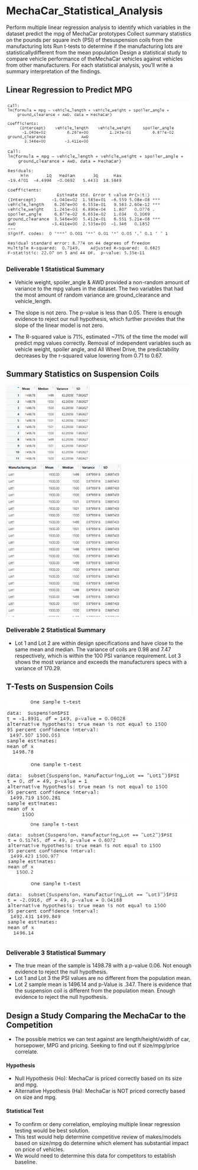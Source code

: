 # MechaCar_Statistical_Analysis
Perform multiple linear regression analysis to identify which variables in the dataset predict the mpg of MechaCar prototypes Collect summary statistics on the pounds per square inch (PSI) of thesuspension coils from the manufacturing lots Run t-tests to determine if the manufacturing lots are statisticallydifferent from the mean population Design a statistical study to compare vehicle performance of theMechaCar vehicles against vehicles from other manufacturers. For each statistical analysis, you’ll write a summary interpretation of the findings.

## Linear Regression to Predict MPG
![LM() Function](https://github.com/mayowill303/MechaCar_Statistical_Analysis/blob/main/lm()%20function.jpg?raw=true)
![Summary() Function](https://github.com/mayowill303/MechaCar_Statistical_Analysis/blob/main/summary()function.jpg?raw=true)

### Deliverable 1 Statistical Summary
- Vehicle weight, spoiler_angle & AWD provided a non-random amount of variance to the mpg values in the dataset. The two variables that had the most amount of random variance are ground_clearance and vehicle_length.

- The slope is not zero.  The p-value is less than 0.05. There is enough evidence to reject our null hypothesis, which further provides that the slope of the linear model is not zero.

- The R-squared value is 71%, estimated ~71% of the time the model will predict mpg values correctly.  Removal of independent variables such as vehicle weight, spoiler angle, and All Wheel Drive, the predictability decreases by the r-squared value lowering from 0.71 to 0.67.

## Summary Statistics on Suspension Coils
![Total Summary Screenshot](https://github.com/mayowill303/MechaCar_Statistical_Analysis/blob/main/total_summary_screenshot.jpg)
![Lot Summary Screenshot](https://github.com/mayowill303/MechaCar_Statistical_Analysis/blob/main/Lot%20Summary%20Image.jpg)

### Deliverable 2 Statistical Summary
- Lot 1 and Lot 2 are within design specifications and have close to the same mean and median. The variance of coils are 0.98 and 7.47 respectively, which is within the 100 PSI variance requirement.  Lot 3 shows the most variance and exceeds the manufacturers specs with a variance of 170.29.

## T-Tests on Suspension Coils
![SuspensionPSI Screenshot](https://github.com/mayowill303/MechaCar_Statistical_Analysis/blob/main/Suspension%24PSI_Screenshot.jpg)
![Subset Lot 1 Screenshot](https://github.com/mayowill303/MechaCar_Statistical_Analysis/blob/main/Subset_Lot_1_Screenshot.jpg)
![Subset Lot 2 Screenshot](https://github.com/mayowill303/MechaCar_Statistical_Analysis/blob/main/Subset_Lot_2_Screenshot.jpg)
![Subset Lot 3 Screenshot](https://github.com/mayowill303/MechaCar_Statistical_Analysis/blob/main/subset_Lot_3_Screenshot.jpg)

### Deliverable 3 Statistical Summary
- The true mean of the sample is 1498.78 with a p-value 0.06.  Not enough evidence to reject the null hypothesis.
- Lot 1 and Lot 3 the PSI values are no different from the population mean.  
- Lot 2 sample mean is 1496.14 and p-Value is .347.  There is evidence that the suspension coil is different from the population mean.  Enough evidence to reject the null hypothesis. 

## Design a Study Comparing the MechaCar to the Competition
- The possible metrics we can test against are length/height/width of car, horsepower, MPG and pricing.  Seeking to find out if size/mpg/price correlate. 
#### Hypothesis
- Null Hypothesis (Ho): MechaCar is priced correctly based on its size and mpg.
- Alternative Hypothesis (Ha): MechaCar is NOT priced correctly based on size and mpg.  
#### Statistical Test
- To confirm or deny correlation, employing multiple linear regression testing would be best solution.
- This test would help determine competitive review of makes/models based on size/mpg do determine which element has substantial impact on price of vehicles.
- We would need to determine this data for competitors to establish baseline.

